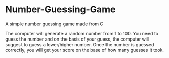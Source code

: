 # Number-Guessing-Game
 A simple number guessing game made from C

The computer will generate a random number from 1 to 100. 
You need to guess the number and on the basis of your guess, the computer will suggest to guess a lower/higher number.
Once the number is guessed correctly, you will get your score on the base of how many guesses it took.